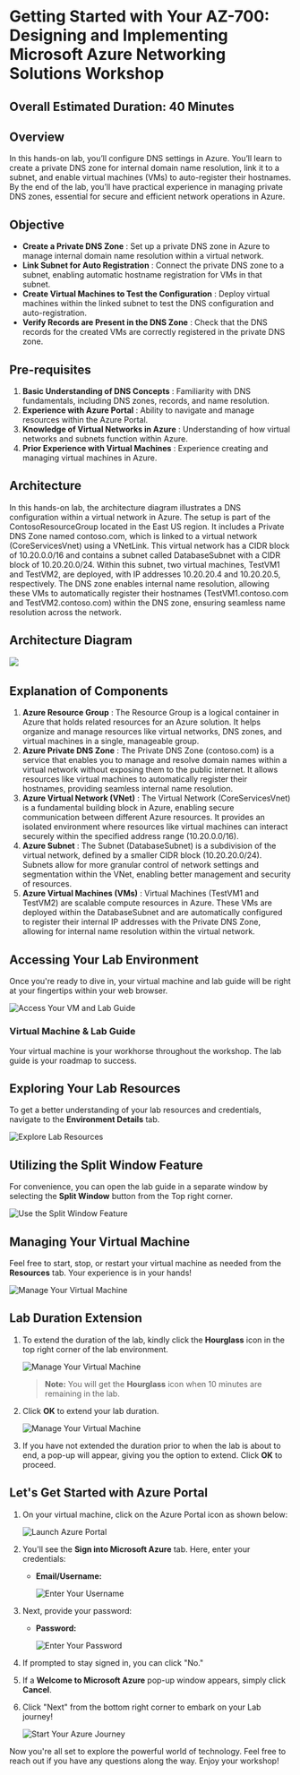 # Getting Started with Your AZ-700: Designing and Implementing Microsoft Azure Networking Solutions Workshop

## Overall Estimated Duration: 40 Minutes

## Overview

In this hands-on lab, you’ll configure DNS settings in Azure. You’ll learn to create a private DNS zone for internal domain name resolution, link it to a subnet, and enable virtual machines (VMs) to auto-register their hostnames. By the end of the lab, you’ll have practical experience in managing private DNS zones, essential for secure and efficient network operations in Azure.

## Objective

   - **Create a Private DNS Zone** : Set up a private DNS zone in Azure to manage internal domain name resolution within a virtual network.
   - **Link Subnet for Auto Registration** : Connect the private DNS zone to a subnet, enabling automatic hostname registration for VMs in that subnet.
   - **Create Virtual Machines to Test the Configuration** : Deploy virtual machines within the linked subnet to test the DNS configuration and auto-registration.
   - **Verify Records are Present in the DNS Zone** : Check that the DNS records for the created VMs are correctly registered in the private DNS zone.

## Pre-requisites

1. **Basic Understanding of DNS Concepts** : Familiarity with DNS fundamentals, including DNS zones, records, and name resolution.
1. **Experience with Azure Portal** : Ability to navigate and manage resources within the Azure Portal.
1. **Knowledge of Virtual Networks in Azure** : Understanding of how virtual networks and subnets function within Azure.
1. **Prior Experience with Virtual Machines** : Experience creating and managing virtual machines in Azure.


## Architecture

In this hands-on lab, the architecture diagram illustrates a DNS configuration within a virtual network in Azure. The setup is part of the ContosoResourceGroup located in the East US region. It includes a Private DNS Zone named contoso.com, which is linked to a virtual network (CoreServicesVnet) using a VNetLink. This virtual network has a CIDR block of 10.20.0.0/16 and contains a subnet called DatabaseSubnet with a CIDR block of 10.20.20.0/24. Within this subnet, two virtual machines, TestVM1 and TestVM2, are deployed, with IP addresses 10.20.20.4 and 10.20.20.5, respectively. The DNS zone enables internal name resolution, allowing these VMs to automatically register their hostnames (TestVM1.contoso.com and TestVM2.contoso.com) within the DNS zone, ensuring seamless name resolution across the network.

## Architecture Diagram

   ‎![](../media/az700-m1-unit6.png)

## Explanation of Components

1. **Azure Resource Group** : The Resource Group is a logical container in Azure that holds related resources for an Azure solution. It helps organize and manage resources like virtual networks, DNS zones, and virtual machines in a single, manageable group.
1. **Azure Private DNS Zone** : The Private DNS Zone (contoso.com) is a service that enables you to manage and resolve domain names within a virtual network without exposing them to the public internet. It allows resources like virtual machines to automatically register their hostnames, providing seamless internal name resolution.
1. **Azure Virtual Network (VNet)** : The Virtual Network (CoreServicesVnet) is a fundamental building block in Azure, enabling secure communication between different Azure resources. It provides an isolated environment where resources like virtual machines can interact securely within the specified address range (10.20.0.0/16).
1. **Azure Subnet** : The Subnet (DatabaseSubnet) is a subdivision of the virtual network, defined by a smaller CIDR block (10.20.20.0/24). Subnets allow for more granular control of network settings and segmentation within the VNet, enabling better management and security of resources.
1. **Azure Virtual Machines (VMs)** : Virtual Machines (TestVM1 and TestVM2) are scalable compute resources in Azure. These VMs are deployed within the DatabaseSubnet and are automatically configured to register their internal IP addresses with the Private DNS Zone, allowing for internal name resolution within the virtual network.

## Accessing Your Lab Environment
 
Once you're ready to dive in, your virtual machine and lab guide will be right at your fingertips within your web browser.
 
![Access Your VM and Lab Guide](../media/labguide-1.png)

### Virtual Machine & Lab Guide
 
Your virtual machine is your workhorse throughout the workshop. The lab guide is your roadmap to success.
 
## Exploring Your Lab Resources
 
To get a better understanding of your lab resources and credentials, navigate to the **Environment Details** tab.
 
![Explore Lab Resources](../media/env-1.png)
 
## Utilizing the Split Window Feature
 
For convenience, you can open the lab guide in a separate window by selecting the **Split Window** button from the Top right corner.
 
![Use the Split Window Feature](../media/spl.png)
 
## Managing Your Virtual Machine
 
Feel free to start, stop, or restart your virtual machine as needed from the **Resources** tab. Your experience is in your hands!
 
![Manage Your Virtual Machine](../media/res.png)

## **Lab Duration Extension**

1. To extend the duration of the lab, kindly click the **Hourglass** icon in the top right corner of the lab environment. 

    ![Manage Your Virtual Machine](../media/gext.png)

    >**Note:** You will get the **Hourglass** icon when 10 minutes are remaining in the lab.

2. Click **OK** to extend your lab duration.
 
   ![Manage Your Virtual Machine](../media/gext2.png)

3. If you have not extended the duration prior to when the lab is about to end, a pop-up will appear, giving you the option to extend. Click **OK** to proceed.
 
## Let's Get Started with Azure Portal
 
1. On your virtual machine, click on the Azure Portal icon as shown below:
 
   ![Launch Azure Portal](../media/sc900-image(1).png)

2. You'll see the **Sign into Microsoft Azure** tab. Here, enter your credentials:
 
   - **Email/Username:** <inject key="AzureAdUserEmail"></inject>
 
       ![Enter Your Username](../media/sc900-image-1.png)
 
3. Next, provide your password:
 
   - **Password:** <inject key="AzureAdUserPassword"></inject>
 
     ![Enter Your Password](../media/sc900-image-2.png)
 
4. If prompted to stay signed in, you can click "No."
 
5. If a **Welcome to Microsoft Azure** pop-up window appears, simply click **Cancel**.
 
6. Click "Next" from the bottom right corner to embark on your Lab journey!
 
   ![Start Your Azure Journey](../media/sc900-image(3).png)
 
Now you're all set to explore the powerful world of technology. Feel free to reach out if you have any questions along the way. Enjoy your workshop!
